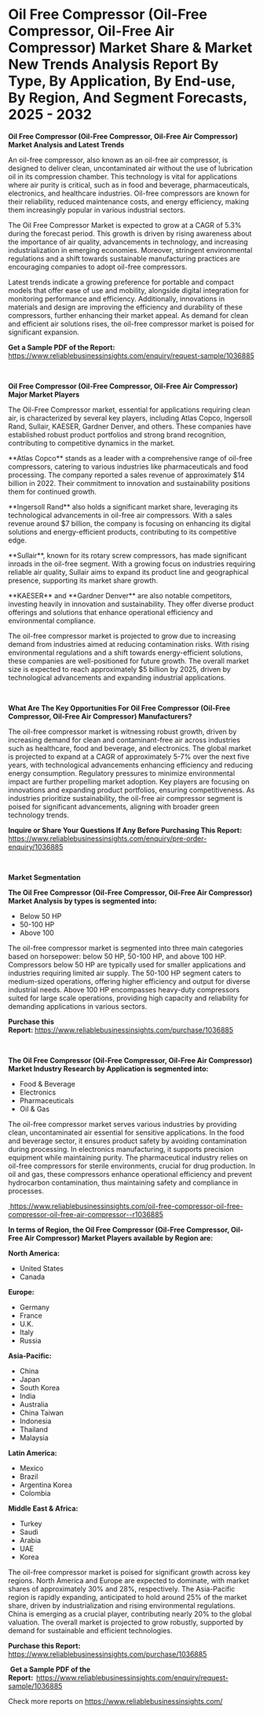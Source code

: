 <p><h1>Oil Free Compressor (Oil-Free Compressor, Oil-Free Air Compressor) Market Share & Market New Trends Analysis Report By Type, By Application, By End-use, By Region, And Segment Forecasts, 2025 - 2032</h1></p><p><strong>Oil Free Compressor (Oil-Free Compressor, Oil-Free Air Compressor) Market Analysis and Latest Trends</strong></p>
<p><p>An oil-free compressor, also known as an oil-free air compressor, is designed to deliver clean, uncontaminated air without the use of lubrication oil in its compression chamber. This technology is vital for applications where air purity is critical, such as in food and beverage, pharmaceuticals, electronics, and healthcare industries. Oil-free compressors are known for their reliability, reduced maintenance costs, and energy efficiency, making them increasingly popular in various industrial sectors.</p><p>The Oil Free Compressor Market is expected to grow at a CAGR of 5.3% during the forecast period. This growth is driven by rising awareness about the importance of air quality, advancements in technology, and increasing industrialization in emerging economies. Moreover, stringent environmental regulations and a shift towards sustainable manufacturing practices are encouraging companies to adopt oil-free compressors. </p><p>Latest trends indicate a growing preference for portable and compact models that offer ease of use and mobility, alongside digital integration for monitoring performance and efficiency. Additionally, innovations in materials and design are improving the efficiency and durability of these compressors, further enhancing their market appeal. As demand for clean and efficient air solutions rises, the oil-free compressor market is poised for significant expansion.</p></p>
<p><strong>Get a Sample PDF of the Report:&nbsp;</strong> <a href="https://www.reliablebusinessinsights.com/enquiry/request-sample/1036885?utm_campaign=3582&utm_medium=2&utm_source=Github&utm_content=ia&utm_term=21032025&utm_id=oil-free-compressor-oil-free-compressor-oil-free-air-compressor">https://www.reliablebusinessinsights.com/enquiry/request-sample/1036885</a></p>
<p>&nbsp;</p>
<p><strong>Oil Free Compressor (Oil-Free Compressor, Oil-Free Air Compressor) Major Market Players</strong></p>
<p><p>The Oil-Free Compressor market, essential for applications requiring clean air, is characterized by several key players, including Atlas Copco, Ingersoll Rand, Sullair, KAESER, Gardner Denver, and others. These companies have established robust product portfolios and strong brand recognition, contributing to competitive dynamics in the market.</p><p>**Atlas Copco** stands as a leader with a comprehensive range of oil-free compressors, catering to various industries like pharmaceuticals and food processing. The company reported a sales revenue of approximately $14 billion in 2022. Their commitment to innovation and sustainability positions them for continued growth.</p><p>**Ingersoll Rand** also holds a significant market share, leveraging its technological advancements in oil-free air compressors. With a sales revenue around $7 billion, the company is focusing on enhancing its digital solutions and energy-efficient products, contributing to its competitive edge. </p><p>**Sullair**, known for its rotary screw compressors, has made significant inroads in the oil-free segment. With a growing focus on industries requiring reliable air quality, Sullair aims to expand its product line and geographical presence, supporting its market share growth.</p><p>**KAESER** and **Gardner Denver** are also notable competitors, investing heavily in innovation and sustainability. They offer diverse product offerings and solutions that enhance operational efficiency and environmental compliance.</p><p>The oil-free compressor market is projected to grow due to increasing demand from industries aimed at reducing contamination risks. With rising environmental regulations and a shift towards energy-efficient solutions, these companies are well-positioned for future growth. The overall market size is expected to reach approximately $5 billion by 2025, driven by technological advancements and expanding industrial applications.</p></p>
<p>&nbsp;</p>
<p><strong>What Are The Key Opportunities For Oil Free Compressor (Oil-Free Compressor, Oil-Free Air Compressor) Manufacturers?</strong></p>
<p><p>The oil-free compressor market is witnessing robust growth, driven by increasing demand for clean and contaminant-free air across industries such as healthcare, food and beverage, and electronics. The global market is projected to expand at a CAGR of approximately 5-7% over the next five years, with technological advancements enhancing efficiency and reducing energy consumption. Regulatory pressures to minimize environmental impact are further propelling market adoption. Key players are focusing on innovations and expanding product portfolios, ensuring competitiveness. As industries prioritize sustainability, the oil-free air compressor segment is poised for significant advancements, aligning with broader green technology trends.</p></p>
<p><strong>Inquire or Share Your Questions If Any Before Purchasing This Report:</strong> <a href="https://www.reliablebusinessinsights.com/enquiry/pre-order-enquiry/1036885?utm_campaign=3582&utm_medium=2&utm_source=Github&utm_content=ia&utm_term=21032025&utm_id=oil-free-compressor-oil-free-compressor-oil-free-air-compressor">https://www.reliablebusinessinsights.com/enquiry/pre-order-enquiry/1036885</a></p>
<p>&nbsp;</p>
<p><strong>Market Segmentation</strong></p>
<p><strong>The Oil Free Compressor (Oil-Free Compressor, Oil-Free Air Compressor) Market Analysis by types is segmented into:</strong></p>
<p><ul><li>Below 50 HP</li><li>50-100 HP</li><li>Above 100</li></ul></p>
<p><p>The oil-free compressor market is segmented into three main categories based on horsepower: below 50 HP, 50-100 HP, and above 100 HP. Compressors below 50 HP are typically used for smaller applications and industries requiring limited air supply. The 50-100 HP segment caters to medium-sized operations, offering higher efficiency and output for diverse industrial needs. Above 100 HP encompasses heavy-duty compressors suited for large scale operations, providing high capacity and reliability for demanding applications in various sectors.</p></p>
<p><strong>Purchase this Report:&nbsp;</strong><a href="https://www.reliablebusinessinsights.com/purchase/1036885?utm_campaign=3582&utm_medium=2&utm_source=Github&utm_content=ia&utm_term=21032025&utm_id=oil-free-compressor-oil-free-compressor-oil-free-air-compressor">https://www.reliablebusinessinsights.com/purchase/1036885</a></p>
<p>&nbsp;</p>
<p><strong>The Oil Free Compressor (Oil-Free Compressor, Oil-Free Air Compressor) Market Industry Research by Application is segmented into:</strong></p>
<p><ul><li>Food & Beverage</li><li>Electronics</li><li>Pharmaceuticals</li><li>Oil & Gas</li></ul></p>
<p><p>The oil-free compressor market serves various industries by providing clean, uncontaminated air essential for sensitive applications. In the food and beverage sector, it ensures product safety by avoiding contamination during processing. In electronics manufacturing, it supports precision equipment while maintaining purity. The pharmaceutical industry relies on oil-free compressors for sterile environments, crucial for drug production. In oil and gas, these compressors enhance operational efficiency and prevent hydrocarbon contamination, thus maintaining safety and compliance in processes.</p></p>
<p><a href="https://www.reliablebusinessinsights.com/oil-free-compressor-oil-free-compressor-oil-free-air-compressor--r1036885?utm_campaign=3582&utm_medium=2&utm_source=Github&utm_content=ia&utm_term=21032025&utm_id=oil-free-compressor-oil-free-compressor-oil-free-air-compressor">&nbsp;https://www.reliablebusinessinsights.com/oil-free-compressor-oil-free-compressor-oil-free-air-compressor--r1036885</a></p>
<p><strong>In terms of Region, the Oil Free Compressor (Oil-Free Compressor, Oil-Free Air Compressor) Market Players available by Region are:</strong></p>
<p>
    <p> <strong> North America: </strong>
        <ul>
            <li>United States</li>
            <li>Canada</li>
        </ul>
        </p> 
    <p> <strong> Europe: </strong>
        <ul>
            <li>Germany</li>
            <li>France</li>
            <li>U.K.</li>
            <li>Italy</li>
            <li>Russia</li>
        </ul>
        </p> 
    <p> <strong> Asia-Pacific: </strong>
        <ul>
            <li>China</li>
            <li>Japan</li>
            <li>South Korea</li>
            <li>India</li>
            <li>Australia</li>
            <li>China Taiwan</li>
            <li>Indonesia</li>
            <li>Thailand</li>
            <li>Malaysia</li>
        </ul>
        </p> 
    <p> <strong> Latin America: </strong>
        <ul>
            <li>Mexico</li>
            <li>Brazil</li>
            <li>Argentina Korea</li>
            <li>Colombia</li>
        </ul>
        </p> 
    <p> <strong> Middle East & Africa: </strong>
        <ul>
            <li>Turkey</li>
            <li>Saudi</li>
            <li>Arabia</li>
            <li>UAE</li>
            <li>Korea</li>
        </ul>
    </p>
    </p>
<p><p>The oil-free compressor market is poised for significant growth across key regions. North America and Europe are expected to dominate, with market shares of approximately 30% and 28%, respectively. The Asia-Pacific region is rapidly expanding, anticipated to hold around 25% of the market share, driven by industrialization and rising environmental regulations. China is emerging as a crucial player, contributing nearly 20% to the global valuation. The overall market is projected to grow robustly, supported by demand for sustainable and efficient technologies.</p></p>
<p><strong>Purchase this Report: </strong><a href="https://www.reliablebusinessinsights.com/purchase/1036885?utm_campaign=3582&utm_medium=2&utm_source=Github&utm_content=ia&utm_term=21032025&utm_id=oil-free-compressor-oil-free-compressor-oil-free-air-compressor">https://www.reliablebusinessinsights.com/purchase/1036885</a></p>
<p>&nbsp;<strong>Get a Sample PDF of the Report:&nbsp;&nbsp;</strong><a href="https://www.reliablebusinessinsights.com/enquiry/request-sample/1036885?utm_campaign=3582&utm_medium=2&utm_source=Github&utm_content=ia&utm_term=21032025&utm_id=oil-free-compressor-oil-free-compressor-oil-free-air-compressor">https://www.reliablebusinessinsights.com/enquiry/request-sample/1036885</a></p>
<p><strong></strong></p>
<p>Check more reports on <a href="https://www.reliablebusinessinsights.com/?utm_campaign=3582&utm_medium=2&utm_source=Github&utm_content=ia&utm_term=21032025&utm_id=oil-free-compressor-oil-free-compressor-oil-free-air-compressor">https://www.reliablebusinessinsights.com/</a></p>